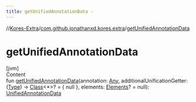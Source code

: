 ```yaml
---
title: getUnifiedAnnotationData -
---
```

//[Kores-Extra](../../index.md)/[com.github.jonathanxd.kores.extra](index.md)/[getUnifiedAnnotationData](get-unified-annotation-data.md)



# getUnifiedAnnotationData  
[jvm]  
Content  
fun [getUnifiedAnnotationData](get-unified-annotation-data.md)(annotation: [Any](https://kotlinlang.org/api/latest/jvm/stdlib/kotlin/-any/index.html), additionalUnificationGetter: ([Type](https://docs.oracle.com/javase/8/docs/api/java/lang/reflect/Type.html)) -> [Class](https://docs.oracle.com/javase/8/docs/api/java/lang/Class.html)<*>? = { null }, elements: [Elements](https://docs.oracle.com/javase/8/docs/api/javax/lang/model/util/Elements.html)? = null): [UnifiedAnnotationData](-unified-annotation-data/index.md)  




